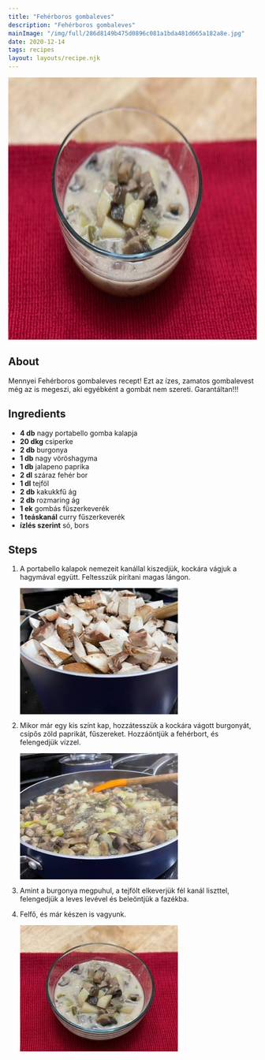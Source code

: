 ```yaml
---
title: "Fehérboros gombaleves"
description: "Fehérboros gombaleves"
mainImage: "/img/full/286d8149b475d0896c081a1bda481d665a182a8e.jpg"
date: 2020-12-14
tags: recipes
layout: layouts/recipe.njk
---
```

                        
<p align="center"><a href="https://cookpad.com/hu/receptek/14219532-feherboros-gombaleves" rel="Recipe source page"><img width="751" height="532" src="/img/full/286d8149b475d0896c081a1bda481d665a182a8e.jpg"/></a></p>

## About
Mennyei Fehérboros gombaleves recept! Ezt az ízes, zamatos gombalevest még az is megeszi, aki egyébként a gombát nem szereti. Garantáltan!!!

>  

## Ingredients
* **4 db** nagy portabello gomba kalapja
* **20 dkg** csiperke
* **2 db** burgonya
* **1 db** nagy vöröshagyma
* **1 db** jalapeno paprika
* **2 dl** száraz fehér bor
* **1 dl** tejföl
* **2 db** kakukkfű ág
* **2 db** rozmaring ág
* **1 ek** gombás fűszerkeverék
* **1 teáskanál** curry fűszerkeverék
* **ízlés szerint** só, bors

## Steps

1. A portabello kalapok nemezeit kanállal kiszedjük, kockára vágjuk a hagymával együtt. Feltesszük pirítani magas lángon.
 
    <p><img width="320" height="256" align="left" src="/img/full/dab15f477500b84a8067f726c6bba82312d92f6a.jpg"/></p><div style="clear: both"/>

2. Mikor már egy kis színt kap, hozzátesszük a kockára vágott burgonyát, csípős zöld paprikát, fűszereket. Hozzáöntjük a fehérbort, és felengedjük vízzel.
 
    <p><img width="320" height="256" align="left" src="/img/full/b7f8023fbbbb7b731f0973229a672feaf9d64d84.jpg"/></p><div style="clear: both"/>

3. Amint a burgonya megpuhul, a tejfölt elkeverjük fél kanál liszttel, felengedjük a leves levével és beleöntjük a fazékba.
 
    <div style="clear: both"/>

4. Felfő, és már készen is vagyunk.
 
    <p><img width="320" height="256" align="left" src="/img/full/628c91f10c1bdfc864da6217aec396f838476a0b.jpg"/></p><div style="clear: both"/>

